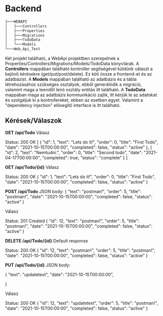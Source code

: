 # Backend


```bash
├───WEBAPI
│   ├───Controllers
│   ├───Properties
│   ├───Migrations
│   ├───TodoData  
│   └───Models
└───Web_Api_Test
```

Két projekt található, a WebApi projektben szerepelnek a Properties/Controllers/Migrations/Models/TodoData könyvtárak. A **Controllers** mappában található kontroller segítségével küldünk választ a bejövő kérésekre (get/put/post/delete). Ez köti össze a frontend-et és az adatbázist. 
A **Models** mappában található az adatbázis és a tábla létrehozásához szükséges osztályok, ebből generálódik a migráció, valamint maga a teendőt leíró osztály entitás itt található.
A **TodoData** mappában maga az adatbázis kommunikáció zajlik, itt kérjük le az adatokat és szolgáljuk ki a kontrollereket, ebben az esetben egyet. Valamint a "dependency injection" elősegítő interface is itt található.

## Kérések/Válaszok


**GET /api/Todo**
Válasz

Status: 200 OK
[
    {
        "id": 1,
        "text": "Lets do it!",
        "order": 0,
        "title": "First Todo",
        "date": "2021-10-15T00:00:00",
        "completed": false,
        "status": "active"
    },
    {
        "id": 2,
        "text": "Nemtudni.",
        "order": 0,
        "title": "Second todo",
        "date": "2021-04-17T00:00:00",
        "completed": true,
        "status": "complete"
    }
]

**GET /api/Todo/{id}**
Válasz

Status: 200 OK
{
    "id": 1,
    "text": "Lets do it!",
    "order": 0,
    "title": "First Todo",
    "date": "2021-10-15T00:00:00",
    "completed": false,
    "status": "active"
}


**POST /api/Todo**
JSON body:
{
    "text": "postman!",
    "order": 5,
    "title": "postman!",
    "date": "2021-10-15T00:00:00",
    "completed": false,
    "status": "active"
}

Válasz

Status: 201 Created
{
    "id": 12,
    "text": "postman!",
    "order": 5,
    "title": "postman!",
    "date": "2021-10-15T00:00:00",
    "completed": false,
    "status": "active"
}


**DELETE /api/Todo/{id}**
Default response

Status: 200 OK
{
    "id": 12,
    "text": "postman!",
    "order": 5,
    "title": "postman!",
    "date": "2021-10-15T00:00:00",
    "completed": false,
    "status": "active"
}


**PUT /api/Todo/{id}**
JSON body:

{
    "text": "updatetext",
    "date": "2021-10-15T00:00:00",

}

Válasz

Status: 200 OK
{
    "id": 12,
    "text": "updatetext",
    "order": 5,
    "title": "postman!",
    "date": "2021-10-15T00:00:00",
    "completed": false,
    "status": "active"
}
